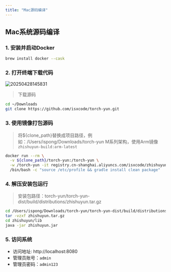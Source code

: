 ```yaml
---
title: "Mac源码编译"
---
```


## Mac系统源码编译

### 1. 安装并启动Docker

```bash
brew install docker --cask
```

### 2. 打开终端下载代码

![20250428145831](https://img.isxcode.com/picgo/20250428145831.png)

> 下载源码

```bash
cd ~/Downloads
git clone https://github.com/isxcode/torch-yun.git
```

### 3. 使用镜像打包源码

> 将${clone_path}替换成项目路径，例如：/Users/ispong/Downloads/torch-yun
> M系列架构，使用Arm镜像 `zhishuyun-build:arm-latest`

```bash
docker run --rm \
  -v ${clone_path}/torch-yun:/torch-yun \
  -w /torch-yun -it registry.cn-shanghai.aliyuncs.com/isxcode/zhishuyun-build:arm-latest \
  /bin/bash -c "source /etc/profile && gradle install clean package"
```

### 4. 解压安装包运行

> 安装包路径：torch-yun/torch-yun-dist/build/distributions/zhishuyun.tar.gz

```bash
cd /Users/ispong/Downloads/torch-yun/torch-yun-dist/build/distributions
tar -vzxf zhishuyun.tar.gz
cd zhishuyun/lib
java -jar zhishuyun.jar
```

### 5. 访问系统

- 访问地址: http://localhost:8080 
- 管理员账号：`admin` 
- 管理员密码：`admin123`